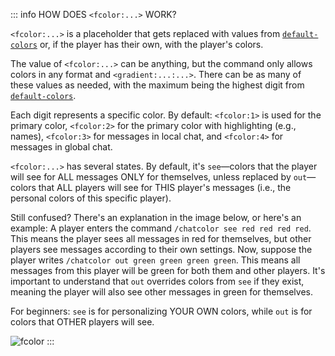 ::: info HOW DOES `<fcolor:...>` WORK?

`<fcolor:...>` is a placeholder that gets replaced with values from [`default-colors`](/docs/message/format/fcolor/#default-colors) or, if the player has their own, with the player's colors.

The value of `<fcolor:...>` can be anything, but the command only allows colors in any format and `<gradient:...:...>`. There can be as many of these values as needed, with the maximum being the highest digit from [`default-colors`](/docs/message/format/fcolor/#default-colors).

Each digit represents a specific color. By default: `<fcolor:1>` is used for the primary color, `<fcolor:2>` for the primary color with highlighting (e.g., names), `<fcolor:3>` for messages in local chat, and `<fcolor:4>` for messages in global chat.

`<fcolor:...>` has several states. By default, it's `see`—colors that the player will see for ALL messages ONLY for themselves, unless replaced by `out`—colors that ALL players will see for THIS player's messages (i.e., the personal colors of this specific player).

Still confused? There's an explanation in the image below, or here's an example: A player enters the command `/chatcolor see red red red red`. This means the player sees all messages in red for themselves, but other players see messages according to their own settings. Now, suppose the player writes `/chatcolor out green green green green`. This means all messages from this player will be green for both them and other players. It's important to understand that `out` overrides colors from `see` if they exist, meaning the player will also see other messages in green for themselves.

For beginners: `see` is for personalizing YOUR OWN colors, while `out` is for colors that OTHER players will see.

![fcolor](/fcolor.png)
:::